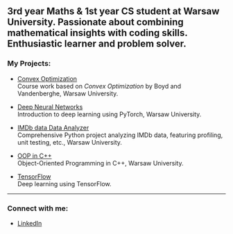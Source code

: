 ## 3rd year Maths & 1st year CS student at Warsaw University. Passionate about combining mathematical insights with coding skills. Enthusiastic learner and problem solver.

### My Projects:

- [Convex Optimization](https://github.com/dg7s/ConvexOptimization)  
  Course work based on *Convex Optimization* by Boyd and Vandenberghe, Warsaw University.

- [Deep Neural Networks](https://github.com/dg7s/DeepNeuralNetworks)  
  Introduction to deep learning using PyTorch, Warsaw University.

- [IMDb data Data Analyzer](https://gitlab.mimuw.edu.pl/dg448617/tools-supporting-data-analysis-in-python/-/tree/master/final_project?ref_type=heads)  
  Comprehensive Python project analyzing IMDb data, featuring profiling, unit testing, etc., Warsaw University.
  
- [OOP in C++](https://github.com/dg7s/object-oriented-programming-cpp)  
  Object-Oriented Programming in C++, Warsaw University.

- [TensorFlow](https://github.com/dg7s/Deep_learning_tensorflow)  
  Deep learning using TensorFlow.

---

### Connect with me:

- [LinkedIn](https://www.linkedin.com/in/dominik-gawe%C5%82/)
